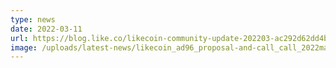 ```yaml
---
type: news
date: 2022-03-11
url: https://blog.like.co/likecoin-community-update-202203-ac292d62dd4b
image: /uploads/latest-news/likecoin_ad96_proposal-and-call_call_2022mar.png
---
```

